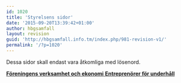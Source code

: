 ```yaml
---
id: 1020
title: 'Styrelsens sidor'
date: '2015-09-20T13:39:42+01:00'
author: hbgsamfall
layout: revision
guid: 'http://hbgsamfall.info.tm/index.php/981-revision-v1/'
permalink: '/?p=1020'
---
```


Dessa sidor skall endast vara åtkomliga med lösenord.

[**Föreningens verksamhet och ekonomi** ](http://hbgsamfall.win/index.php/styrelsens-sidor/foreningens-verksamhet-och-ekonomi/)**[Entreprenörer för underhåll](http://hbgsamfall.win/index.php/styrelsens-sidor/verksamhetsberattelse/)**